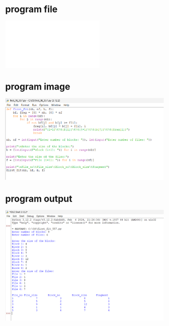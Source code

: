 # program file
![program file](first_fit_557.py)

# program image
![program image](first_fit_557.png)

# program output
![program output](first_fit_output_557.png)
